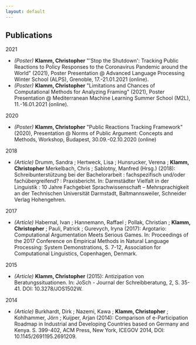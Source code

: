 ```yaml
---
layout: default
---
```


## Publications

2021
* _(Poster)_ **Klamm, Christopher** "'Stop the Shutdown': Tracking Public Reactions to Policy Responses to the Coronavirus Pandemic around the World" (2021), Poster Presentation @ Advanced Language Processing Winter School (ALPS), Grenoble, 17.-21.01.2021 (online).
* _(Poster)_ **Klamm, Christopher** "Limitations and Chances of Computational Methods for Analyzing Framing" (2021), Poster Presentation @ Mediterranean Machine Learning Summer School (M2L), 11.-16.01.2021 (online).

2020
* _(Poster)_ **Klamm, Christopher** "Public Reactions Tracking Framework" (2020), Presentation @ Norms of Public Argument: Concepts and Methods, Workshop, Budapest, 30.09.-02.10.2020 (online)

2018
* _(Article)_ Drumm, Sandra ; Hertweck, Lisa ; Hunsrucker, Verena ; **Klamm, Christopher** Merkelbach, Chris ; Sablotny, Manfred (Hrsg.) (2018): Schreibunterstützung bei der Bachelorarbeit : fachspezifisch und/oder fachübergreifend? : Praxisbericht. In: Darmstädter Vielfalt in der Linguistik : 10 Jahre Fachgebiet Sprachwissenschaft – Mehrsprachigkeit an der Technischen Universität Darmstadt, Baltmannsweiler, Schneider Verlag Hohengehren.

2017
* _(Article)_ Habernal, Ivan ; Hannemann, Raffael ; Pollak, Christian ; **Klamm, Christopher** ; Pauli, Patrick ; Gurevych, Iryna (2017): Argotario: Computational Argumentation Meets Serious Games. In: Proceedings of the 2017 Conference on Empirical Methods in Natural Language Processing: System Demonstrations, S. 7-12, 
Association for Computational Linguistics, Copenhagen, Denmark.

2015
* _(Article)_ **Klamm, Christopher** (2015): Antizipation von Beratungssituationen. In: JoSch - Journal der Schreibberatung, 2, S. 35-41. DOI: 10.3278/JOS1502W.

2014
* _(Article)_ Burkhardt, Dirk ; Nazemi, Kawa ; **Klamm, Christopher** ; Kohlhammer, Jörn ; Kuijper, Arjan (2014): Comparison of e-Participation Roadmap in Industrial and Developing Countries based on Germany and Kenya. S. 399-402, ACM Press, New York, ICEGOV 2014, DOI: 10.1145/2691195.2691209.

